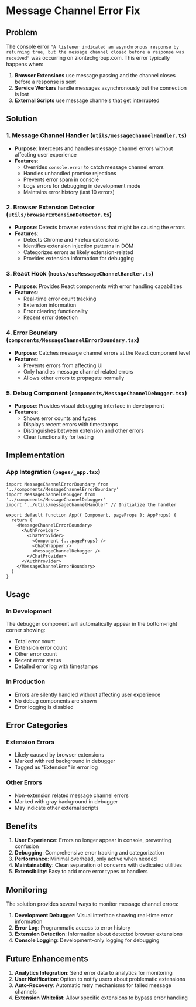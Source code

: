 # Message Channel Error Fix

## Problem

The console error `"A listener indicated an asynchronous response by returning true, but the message channel closed before a response was received"` was occurring on ziontechgroup.com. This error typically happens when:

1. **Browser Extensions** use message passing and the channel closes before a response is sent
2. **Service Workers** handle messages asynchronously but the connection is lost
3. **External Scripts** use message channels that get interrupted

## Solution

### 1. Message Channel Handler (`utils/messageChannelHandler.ts`)

- **Purpose**: Intercepts and handles message channel errors without affecting user experience
- **Features**:
  - Overrides `console.error` to catch message channel errors
  - Handles unhandled promise rejections
  - Prevents error spam in console
  - Logs errors for debugging in development mode
  - Maintains error history (last 10 errors)

### 2. Browser Extension Detector (`utils/browserExtensionDetector.ts`)

- **Purpose**: Detects browser extensions that might be causing the errors
- **Features**:
  - Detects Chrome and Firefox extensions
  - Identifies extension injection patterns in DOM
  - Categorizes errors as likely extension-related
  - Provides extension information for debugging

### 3. React Hook (`hooks/useMessageChannelHandler.ts`)

- **Purpose**: Provides React components with error handling capabilities
- **Features**:
  - Real-time error count tracking
  - Extension information
  - Error clearing functionality
  - Recent error detection

### 4. Error Boundary (`components/MessageChannelErrorBoundary.tsx`)

- **Purpose**: Catches message channel errors at the React component level
- **Features**:
  - Prevents errors from affecting UI
  - Only handles message channel related errors
  - Allows other errors to propagate normally

### 5. Debug Component (`components/MessageChannelDebugger.tsx`)

- **Purpose**: Provides visual debugging interface in development
- **Features**:
  - Shows error counts and types
  - Displays recent errors with timestamps
  - Distinguishes between extension and other errors
  - Clear functionality for testing

## Implementation

### App Integration (`pages/_app.tsx`)

```tsx
import MessageChannelErrorBoundary from '../components/MessageChannelErrorBoundary'
import MessageChannelDebugger from '../components/MessageChannelDebugger'
import '../utils/messageChannelHandler' // Initialize the handler

export default function App({ Component, pageProps }: AppProps) {
  return (
    <MessageChannelErrorBoundary>
      <AuthProvider>
        <ChatProvider>
          <Component {...pageProps} />
          <ChatWrapper />
          <MessageChannelDebugger />
        </ChatProvider>
      </AuthProvider>
    </MessageChannelErrorBoundary>
  )
}
```

## Usage

### In Development

The debugger component will automatically appear in the bottom-right corner showing:

- Total error count
- Extension error count
- Other error count
- Recent error status
- Detailed error log with timestamps

### In Production

- Errors are silently handled without affecting user experience
- No debug components are shown
- Error logging is disabled

## Error Categories

### Extension Errors

- Likely caused by browser extensions
- Marked with red background in debugger
- Tagged as "Extension" in error log

### Other Errors

- Non-extension related message channel errors
- Marked with gray background in debugger
- May indicate other external scripts

## Benefits

1. **User Experience**: Errors no longer appear in console, preventing confusion
2. **Debugging**: Comprehensive error tracking and categorization
3. **Performance**: Minimal overhead, only active when needed
4. **Maintainability**: Clean separation of concerns with dedicated utilities
5. **Extensibility**: Easy to add more error types or handlers

## Monitoring

The solution provides several ways to monitor message channel errors:

1. **Development Debugger**: Visual interface showing real-time error information
2. **Error Log**: Programmatic access to error history
3. **Extension Detection**: Information about detected browser extensions
4. **Console Logging**: Development-only logging for debugging

## Future Enhancements

1. **Analytics Integration**: Send error data to analytics for monitoring
2. **User Notification**: Option to notify users about problematic extensions
3. **Auto-Recovery**: Automatic retry mechanisms for failed message channels
4. **Extension Whitelist**: Allow specific extensions to bypass error handling
